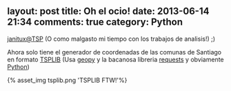 layout: post
title: Oh el ocio!
date: 2013-06-14 21:34
comments: true
category: Python
---
[janitux@TSP](https://github.com/pperez/tsp)
(O como malgasto mi tiempo con los trabajos de analisis!) ;)

Ahora solo tiene el generador de coordenadas de las comunas de Santiago en formato [TSPLIB](http://comopt.ifi.uni-heidelberg.de/software/TSPLIB95/) (Usa [geopy](https://pypi.python.org/pypi/geopy) y la bacanosa libreria [requests](https://pypi.python.org/pypi/requests) y obviamente [Python](http://python.org))

{% asset_img tsplib.png 'TSPLIB FTW!'%}
